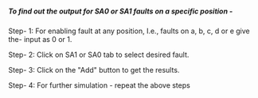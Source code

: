 ##### To find out the output for SA0 or SA1 faults on a specific position -

Step- 1: For enabling fault at any position, I.e., faults on a, b, c, d or e
          give the- input as 0 or 1.

Step- 2: Click on SA1 or SA0 tab to select desired fault.

Step- 3: Click on the "Add" button to get the results.

Step- 4: For further simulation - repeat the above steps 
